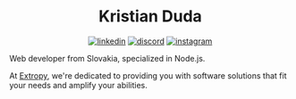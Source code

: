 <div align="center">

# Kristian Duda

[![linkedin](https://img.shields.io/badge/linkedin-0A66C2?&style=for-the-badge&logo=linkedin&logoColor=white)](https://www.linkedin.com/in/kristianduda)
[![discord](https://img.shields.io/badge/Discord-5865F2?style=for-the-badge&logo=discord&logoColor=white)](https://discord.com/users/796422354322325564)
[![instagram](https://img.shields.io/badge/Instagram-E4405F?style=for-the-badge&logo=instagram&logoColor=white)](https://www.instagram.com/krstn_duda)
<!-- [![strava](https://img.shields.io/badge/strava-FC4C02?style=for-the-badge&logo=strava&logoColor=white)](https://www.strava.com/athletes/kristianduda) -->

</div>

Web developer from Slovakia, specialized in Node.js.

At [Extropy](https://extropy.sk/), we're dedicated to providing you with software solutions that fit your needs and amplify your abilities.
